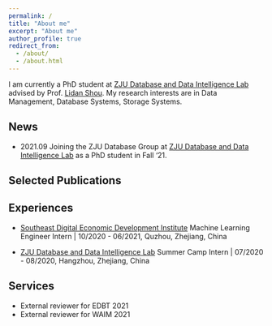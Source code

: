 ```yaml
---
permalink: /
title: "About me"
excerpt: "About me"
author_profile: true
redirect_from: 
  - /about/
  - /about.html
---
```

I am currently a PhD student at [ZJU Database and Data Intelligence Lab](https://dilab-zju.github.io/) advised by Prof. [Lidan Shou](https://person.zju.edu.cn/en/should). My research interests are in Data Management, Database Systems, Storage Systems.


## News
- 2021.09 Joining the ZJU Database Group at [ZJU Database and Data Intelligence Lab](https://dilab-zju.github.io/) as a PhD student in Fall ‘21.


## Selected Publications


## Experiences
- [Southeast Digital Economic Development Institute](http://www.sdedi.org.cn/)
Machine Learning Engineer Intern | 10/2020 - 06/2021, Quzhou, Zhejiang, China

- [ZJU Database and Data Intelligence Lab](https://dilab-zju.github.io/)
Summer Camp Intern | 07/2020 - 08/2020, Hangzhou, Zhejiang, China


## Services
- External reviewer for EDBT 2021
- External reviewer for WAIM 2021